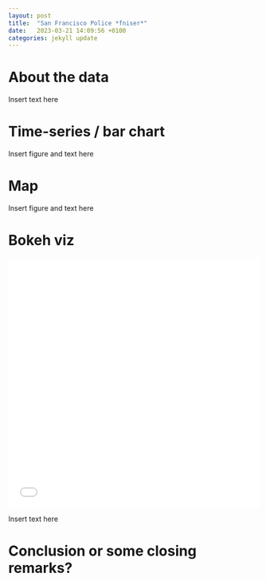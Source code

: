 ```yaml
---
layout: post
title:  "San Francisco Police *fniser*"
date:   2023-03-21 14:09:56 +0100
categories: jekyll update
---
```


# About the data

Insert text here

# Time-series / bar chart

Insert figure and text here


# Map

Insert figure and text here


# Bokeh viz

<iframe src="/flowers.html"
    sandbox="allow-same-origin allow-scripts"
    width="100%"
    height="500"
    scrolling="no"
    seamless="seamless"
    frameborder="0">
</iframe>

Insert text here


# Conclusion or some closing remarks?


